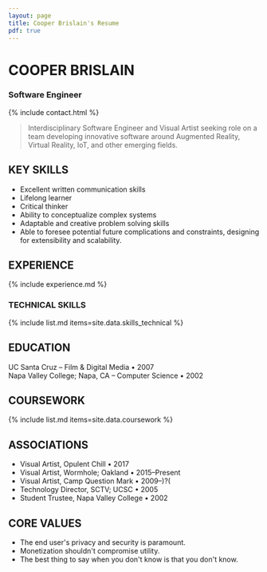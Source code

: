 ```yaml
---
layout: page
title: Cooper Brislain's Resume
pdf: true
---
```

# COOPER BRISLAIN
### Software Engineer

{% include contact.html %}

> Interdisciplinary Software Engineer and Visual Artist seeking role on a team developing innovative software around Augmented Reality, Virtual Reality, IoT, and other emerging fields. 

## KEY SKILLS

* Excellent written communication skills  
* Lifelong learner  
* Critical thinker  
* Ability to conceptualize complex systems  
* Adaptable and creative problem solving skills
* Able to foresee potential future complications and constraints, 
  designing for extensibility and scalability.

## EXPERIENCE 

{% include experience.md %}

### TECHNICAL SKILLS

{% include list.md items=site.data.skills_technical %}

## EDUCATION

UC Santa Cruz – Film & Digital Media • 2007  
Napa Valley College; Napa, CA – Computer Science • 2002

## COURSEWORK

{% include list.md items=site.data.coursework %}

## ASSOCIATIONS

- Visual Artist, Opulent Chill • 2017
- Visual Artist, Wormhole; Oakland • 2015–Present
- Visual Artist, Camp Question Mark • 2009–)?( 
- Technology Director, SCTV; UCSC • 2005
- Student Trustee, Napa Valley College • 2002

## CORE VALUES

* The end user's privacy and security is paramount. 
* Monetization shouldn't compromise utility.
* The best thing to say when you don't know is that you don't know.
